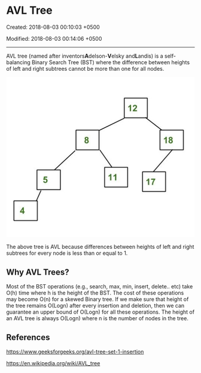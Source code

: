 # AVL Tree

Created: 2018-08-03 00:10:03 +0500

Modified: 2018-08-03 00:14:06 +0500

---

AVL tree (named after inventors**A**delson-**V**elsky and**L**andis) is a self-balancing Binary Search Tree (BST) where the difference between heights of left and right subtrees cannot be more than one for all nodes.

![12 18 ](media/AVL-Tree-image1.jpg)

The above tree is AVL because differences between heights of left and right subtrees for every node is less than or equal to 1.
## Why AVL Trees?

Most of the BST operations (e.g., search, max, min, insert, delete.. etc) take O(h) time where h is the height of the BST. The cost of these operations may become O(n) for a skewed Binary tree. If we make sure that height of the tree remains O(Logn) after every insertion and deletion, then we can guarantee an upper bound of O(Logn) for all these operations. The height of an AVL tree is always O(Logn) where n is the number of nodes in the tree.
## References

<https://www.geeksforgeeks.org/avl-tree-set-1-insertion>

<https://en.wikipedia.org/wiki/AVL_tree>

